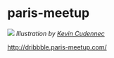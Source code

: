 # paris-meetup

![](http://paris-meetup.com/dribbble/images/dribbble-meet-up-shot.png)
*Illustration by [Kevin Cudennec <kevinCdnc>](http://twitter.com/kevinCdnc)*

http://dribbble.paris-meetup.com/
